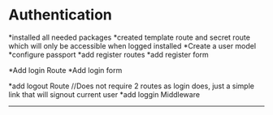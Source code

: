 # Authentication
*installed all needed packages
*created template route and secret route which will only be accessible when logged installed
*Create a user model
*configure passport 
*add register routes
*add register form 

*Add login Route
*Add login form 

*add logout Route //Does not require 2 routes as login does, just a simple link that will signout current user 
*add loggin Middleware


-------------




